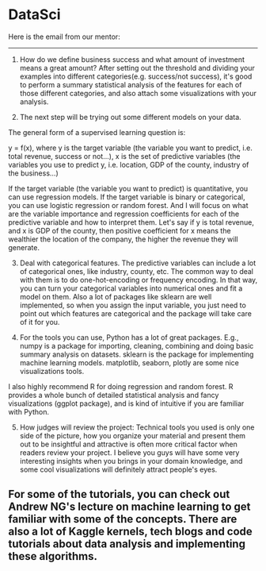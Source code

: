 # DataSci

Here is the email from our mentor:

---
1. How do we define business success and what amount of investment means a great amount? After setting out the threshold and dividing your examples into different categories(e.g. success/not success), it's good to perform a summary statistical analysis of the features for each of those different categories, and also attach some visualizations with your analysis. 

 

2. The next step will be trying out some different models on your data. 

The general form of a supervised learning question is:

y = f(x), where y is the target variable (the variable you want to predict, i.e. total revenue, success or not...), x is the set of predictive variables (the variables you use to predict y, i.e. location, GDP of the county, industry of the business...)

If the target variable (the variable you want to predict) is quantitative, you can use regression models. If the target variable is binary or categorical, you can use logistic regression or random forest. And I will focus on what are the variable importance and regression coefficients for each of the predictive variable and how to interpret them. Let's say if y is total revenue, and x is GDP of the county, then positive coefficient for x means the wealthier the location of the company, the higher the revenue they will generate.

 

3. Deal with categorical features. The predictive variables can include a lot of categorical ones, like industry, county, etc. The common way to deal with them is to do one-hot-encoding or frequency encoding. In that way, you can turn your categorical variables into numerical ones and fit a model on them. Also a lot of packages like sklearn are well implemented, so when you assign the input variable, you just need to point out which features are categorical and the package will take care of it for you.

 

4. For the tools you can use, Python has a lot of great packages. E.g., numpy is a package for importing, cleaning, combining and doing basic summary analysis on datasets. sklearn is the package for implementing machine learning models. matplotlib, seaborn, plotly are some nice visualizations tools.

I also highly recommend R for doing regression and random forest. R provides a whole bunch of detailed statistical analysis and fancy visualizations (ggplot package), and is kind of intuitive if you are familiar with Python.



5. How judges will review the project: Technical tools you used is only one side of the picture, how you organize your material and present them out to be insightful and attractive is often more critical factor when readers review your project. I believe you guys will have some very interesting insights when you brings in your domain knowledge, and some cool visualizations will definitely attract people's eyes.

 

For some of the tutorials, you can check out Andrew NG's lecture on machine learning to get familiar with some of the concepts. There are also a lot of Kaggle kernels, tech blogs and code tutorials about data analysis and implementing these algorithms.
---
